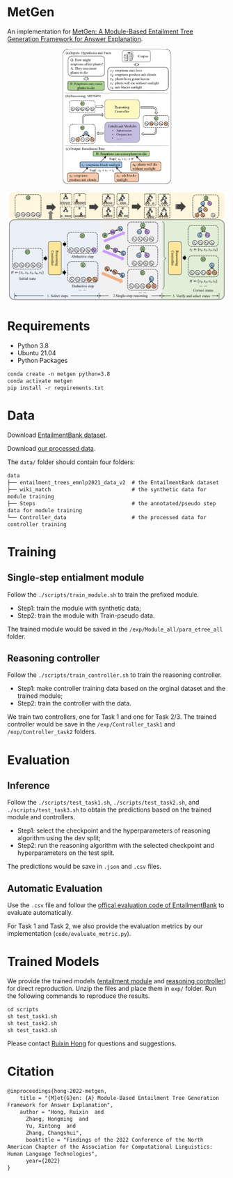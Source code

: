 # MetGen

An implementation for [MetGen: A Module-Based Entailment Tree Generation Framework for Answer Explanation](https://arxiv.org/abs/2205.02593).

<p align="center">
<img src="images/intro.jpg" alt="Task definition" width="250"/>
</p>

<p align="center">
<img src="images/search.jpg" alt="MetGen Search" width="700"/>
</p>


# Requirements
- Python 3.8
- Ubuntu 21.04
- Python Packages
```
conda create -n metgen python=3.8
conda activate metgen
pip install -r requirements.txt
```

# Data
Download [EntailmentBank dataset](https://allenai.org/data/entailmentbank).

Download [our processed data](https://cloud.tsinghua.edu.cn/f/15ee068aa4a8495b838e/?dl=1).

The `data/` folder should contain four folders:

```
data
├── entailment_trees_emnlp2021_data_v2  # the EntailmentBank dataset
├── wiki_match                          # the synthetic data for module training
├── Steps                               # the annotated/pseudo step data for module training
└── Controller_data                     # the processed data for controller training
```

# Training

## Single-step entialment module

Follow the `./scripts/train_module.sh` to train the prefixed module.
- Step1: train the module with synthetic data;
- Step2: train the module with Train-pseudo data.

The trained module would be saved in the `/exp/Module_all/para_etree_all` folder.


## Reasoning controller
Follow the `./scripts/train_controller.sh` to train the reasoning controller.

- Step1: make controller training data based on the orginal dataset and the trained module;
- Step2: train the controller with the data.

We train two controllers, one for Task 1 and one for Task 2/3.
The trained controller would be save in the `/exp/Controller_task1` and `/exp/Controller_task2` folders.

# Evaluation

## Inference
Follow the `./scripts/test_task1.sh`, `./scripts/test_task2.sh`, and `./scripts/test_task3.sh` to obtain the predictions based on the trained module and controllers.

- Step1: select the checkpoint and the hyperparameters of reasoning algorithm using the dev split;
- Step2: run the reasoning algorithm with the selected checkpoint and hyperparameters on the test split.

The predictions would be save in `.json` and `.csv` files.

## Automatic Evaluation
Use the `.csv` file and follow the [offical evaluation code of EntailmentBank](https://github.com/allenai/entailment_bank) to evaluate automatically.

For Task 1 and Task 2, we also provide the evaluation metrics by our implementation (`code/evaluate_metric.py`).

# Trained Models

We provide the trained models ([entailment module](https://cloud.tsinghua.edu.cn/f/3608bd001f7a41dca829/?dl=1) and [reasoning controller](https://cloud.tsinghua.edu.cn/f/fd128fdc7e754cb699f9/?dl=1)) for direct reproduction.
Unzip the files and place them in `exp/` folder.
Run the following commands to reproduce the results.
```
cd scripts
sh test_task1.sh
sh test_task2.sh
sh test_task3.sh
```

Please contact [Ruixin Hong](hrx20@mails.tsinghua.edu.cn) for questions and suggestions.


# Citation
```
@inproceedings{hong-2022-metgen,
    title = "{M}et{G}en: {A} Module-Based Entailment Tree Generation Framework for Answer Explanation",
    author = "Hong, Ruixin  and
      Zhang, Hongming  and
      Yu, Xintong  and
      Zhang, Changshui",
      booktitle = "Findings of the 2022 Conference of the North American Chapter of the Association for Computational Linguistics: Human Language Technologies",
      year={2022}
}

```